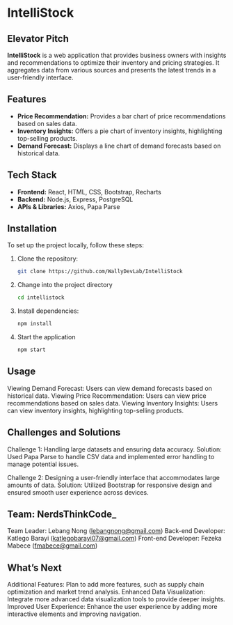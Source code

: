 # IntelliStock

## Elevator Pitch
**IntelliStock** is a web application that provides business owners with insights and recommendations to optimize their inventory and pricing strategies. It aggregates data from various sources and presents the latest trends in a user-friendly interface.

## Features
- **Price Recommendation:** Provides a bar chart of price recommendations based on sales data.
- **Inventory Insights:** Offers a pie chart of inventory insights, highlighting top-selling products.
- **Demand Forecast:** Displays a line chart of demand forecasts based on historical data.

## Tech Stack
- **Frontend:** React, HTML, CSS, Bootstrap, Recharts
- **Backend:** Node.js, Express, PostgreSQL
- **APIs & Libraries:** Axios, Papa Parse



## Installation

To set up the project locally, follow these steps:

1. Clone the repository:
   ```sh
   git clone https://github.com/WallyDevLab/IntelliStock

2. Change into the project directory
   ```sh
   cd intellistock

3. Install dependencies:
   ```sh
   npm install

4. Start the application
   ```sh
   npm start

## Usage
Viewing Demand Forecast: Users can view demand forecasts based on historical data. Viewing Price Recommendation: Users can view price recommendations based on sales data. Viewing Inventory Insights: Users can view inventory insights, highlighting top-selling products.

## Challenges and Solutions
Challenge 1: Handling large datasets and ensuring data accuracy. Solution: Used Papa Parse to handle CSV data and implemented error handling to manage potential issues.

Challenge 2: Designing a user-friendly interface that accommodates large amounts of data. Solution: Utilized Bootstrap for responsive design and ensured smooth user experience across devices.

## Team: NerdsThinkCode_
Team Leader: Lebang Nong (lebangnong@gmail.com)
Back-end Developer: Katlego Barayi (katlegobarayi07@gmail.com)
Front-end Developer: Fezeka Mabece (fmabece@gmail.com)

## What’s Next
Additional Features: Plan to add more features, such as supply chain optimization and market trend analysis. Enhanced Data Visualization: Integrate more advanced data visualization tools to provide deeper insights. Improved User Experience: Enhance the user experience by adding more interactive elements and improving navigation.
